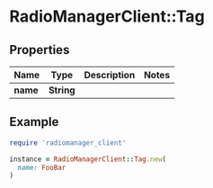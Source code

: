# RadioManagerClient::Tag

## Properties

| Name | Type | Description | Notes |
| ---- | ---- | ----------- | ----- |
| **name** | **String** |  |  |

## Example

```ruby
require 'radiomanager_client'

instance = RadioManagerClient::Tag.new(
  name: FooBar
)
```


